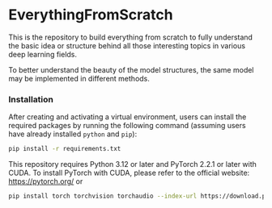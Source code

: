 <h1> EverythingFromScratch </h1>

This is the repository to build everything from scratch to fully understand the basic idea or structure behind all those interesting topics in various deep learning fields.

To better understand the beauty of the model structures, the same model may be implemented in different methods.

<h3> Installation </h3>

After creating and activating a virtual environment, users can install the required packages by running the following command (assuming users have already installed `python` and `pip`):
```bash
pip install -r requirements.txt
```

This repository requires Python 3.12 or later and PyTorch 2.2.1 or later with CUDA. To install PyTorch with CUDA, please refer to the official website: https://pytorch.org/ or
```bash
pip install torch torchvision torchaudio --index-url https://download.pytorch.org/whl/cu118
```